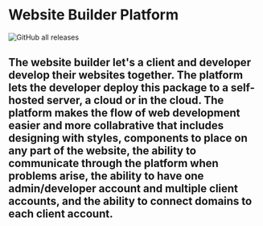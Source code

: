 # Website Builder Platform

![GitHub all releases](https://img.shields.io/github/downloads/The-Commodore-Designs-Dev/website-builder-platform/total?logo=GitHub&style=for-the-badge)

## The website builder let's a client and developer develop their websites together. The platform lets the developer deploy this package to a self-hosted server, a cloud or in the cloud. The platform makes the flow of web development easier and more collabrative that includes designing with styles, components to place on any part of the website, the ability to communicate through the platform when problems arise, the ability to have one admin/developer account and multiple client accounts, and the ability to connect domains to each client account. 

